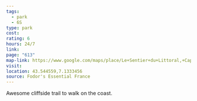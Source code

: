 ```yaml
---
tags:
  - park
  - 6S
type: park
cost: 
rating: 6
hours: 24/7
link: 
page: "613"
map-link: https://www.google.com/maps/place/Le+Sentier+du+Littoral,+Cap+d'Antibes/@43.543049,7.1321224,17.5z/data=!4m6!3m5!1s0x12ce7fa72ac57f5d:0x218a252bb981915b!8m2!3d43.544526!4d7.1333614!16s%2Fg%2F11c0q0tz16?entry=ttu&g_ep=EgoyMDI0MTAwNy4xIKXMDSoASAFQAw%3D%3D
visit: 
location: 43.544559,7.1333456
source: Fodor's Essential France
---
```

Awesome cliffside trail to walk on the coast.